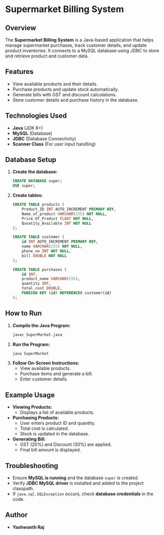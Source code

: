 # Supermarket Billing System

## Overview
The **Supermarket Billing System** is a Java-based application that helps manage supermarket purchases, track customer details, and update product inventories. It connects to a MySQL database using JDBC to store and retrieve product and customer data.

## Features
- View available products and their details.
- Purchase products and update stock automatically.
- Generate bills with GST and discount calculations.
- Store customer details and purchase history in the database.

## Technologies Used
- **Java** (JDK 8+)
- **MySQL** (Database)
- **JDBC** (Database Connectivity)
- **Scanner Class** (For user input handling)

## Database Setup
1. **Create the database:**
   ```sql
   CREATE DATABASE super;
   USE super;
   ```
2. **Create tables:**
   ```sql
   CREATE TABLE products (
       Product_ID INT AUTO_INCREMENT PRIMARY KEY,
       Name_of_product VARCHAR(255) NOT NULL,
       Price_Of_Product FLOAT NOT NULL,
       Qunatity_Available INT NOT NULL
   );

   CREATE TABLE customer (
       id INT AUTO_INCREMENT PRIMARY KEY,
       name VARCHAR(255) NOT NULL,
       phone_no INT NOT NULL,
       bill DOUBLE NOT NULL
   );

   CREATE TABLE purchases (
       id INT,
       product_name VARCHAR(255),
       quantity INT,
       total_cost DOUBLE,
       FOREIGN KEY (id) REFERENCES customer(id)
   );
   ```

## How to Run
1. **Compile the Java Program:**
   ```sh
   javac SuperMarket.java
   ```
2. **Run the Program:**
   ```sh
   java SuperMarket
   ```
3. **Follow On-Screen Instructions:**
   - View available products.
   - Purchase items and generate a bill.
   - Enter customer details.

## Example Usage
- **Viewing Products:**
  - Displays a list of available products.
- **Purchasing Products:**
  - User enters product ID and quantity.
  - Total cost is calculated.
  - Stock is updated in the database.
- **Generating Bill:**
  - GST (20%) and Discount (30%) are applied.
  - Final bill amount is displayed.

## Troubleshooting
- Ensure **MySQL is running** and the database `super` is created.
- Verify **JDBC MySQL driver** is installed and added to the project classpath.
- If `java.sql.SQLException` occurs, check **database credentials** in the code.

## Author
- **Yashwanth Raj**

